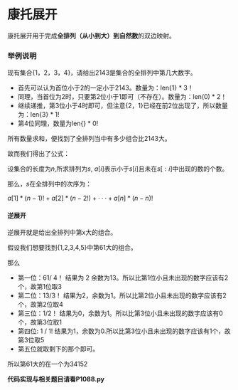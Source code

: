 # 康托展开

康托展开用于完成**全排列（从小到大）到自然数**的双边映射。

### 举例说明



现有集合{1，2，3，4}，请给出2143是集合的全排列中第几大数字。

- 首先可以认为首位小于2的一定小于2143。数量为：len{1} * 3！
- 同理，当首位为2时，只要第2位小于1即可（不存在）。数量为：len(0) * 2！
- 继续递推，第3位小于4时即可，但注意{2，1}已经在前2位出现了，所以数量为：len{3} * 1!
- 第4位同理，数量为len{} * 0!

所有数量求和，便找到了全排列当中有多少组合比2143大。



故而我们得出了公式：

设集合的长度为$n$,所求排列为$s$, $a[i]$表示小于$s[i]$且未在$s[:i]$中出现的数的个数。

那么，$s$在全排列中的次序为：

$a[1] * (n-1)! + a[2] * (n-2!) + ···+a[n] * (n-n)!$



#### 逆展开

逆展开就是给出全排列中第x大的组合。

假设我们想要找到{1,2,3,4,5}中第61大的组合。

那么

- 第一位：61/ 4！ 结果为 2 余数为13。所以比第1位小且未出现的数字应该有2个，故第1位取3
- 第二位：13/3！ 结果为2，余数为1。所以比第2位小且未出现的数字应该有2个，故第2位取4
- 第三位：1/2！ 结果为0，余数为1。所以比第3位小且未出现的数字应该有0个，故第3位取1
- 第四位:   1 / 1!  结果为1，余数为0.所以比第3位小且未出现的数字应该有1个，故第3位取5
- 第五位就取剩下的那个即可。

所以第61大的在一个为34152



**代码实现与相关题目请看P1088.py**